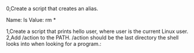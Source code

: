 0,Create a script that creates an alias.

 Name: ls
 Value: rm *

1,Create a script that prints hello user, where user is the current Linux user.
2,Add /action to the PATH. /action should be the last directory the shell looks into when looking for a program.:
